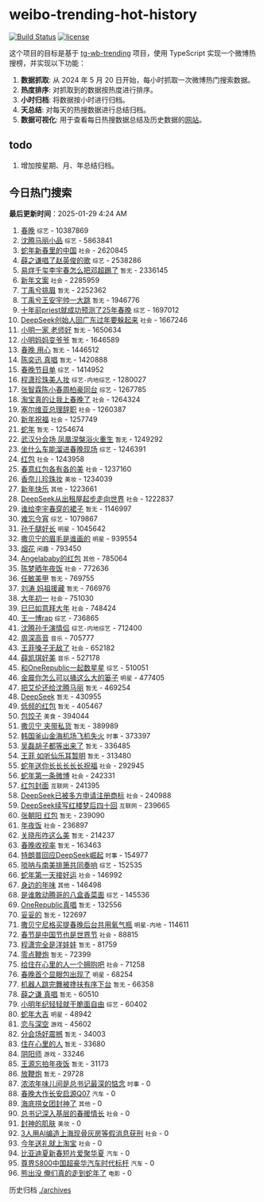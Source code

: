 # weibo-trending-hot-history

[![Build Status](https://github.com/lxw15337674/weibo-trending-hot-history/actions/workflows/nodejs.yml/badge.svg)](https://github.com/lxw15337674/weibo-trending-hot-history/actions)
[![license](https://img.shields.io/github/license/lxw15337674/weibo-trending-hot-history)](https://github.com/lxw15337674/weibo-trending-hot-history/blob/master/LICENSE)


这个项目的目标是基于 [tg-wb-trending](https://github.com/xiadd/tg-wb-trending) 项目，使用 TypeScript 实现一个微博热搜榜，并实现以下功能：

1. **数据抓取**: 从 2024 年 5 月 20 日开始，每小时抓取一次微博热门搜索数据。
2. **热度排序**: 对抓取到的数据按热度进行排序。
3. **小时归档**: 将数据按小时进行归档。
4. **天总结**: 对每天的热搜数据进行总结归档。
5. **数据可视化**: 用于查看每日热搜数据总结及历史数据的[网站](https://weibo-trending-hot-history.vercel.app/)。

## todo

1. 增加按星期、月、年总结归档。



## 今日热门搜索












































































































































































































































































































































































































































































































































































































































































































































































































































































































































































































































































































































































































































































































































































































































































































































































































































































































































































































































































































































































































































































































































































































































































































































































































































































































































































































































































































































































































































































































































































































































































































































































































































































































































































































































































































































































































































































































































































































































































































































































































































































































































































































































































































































































































































































































































































































































































































































































































































































































































































































































































































































































































































































































































































































































































































































































































































































































































































































































































































































































<!-- BEGIN -->

**最后更新时间**：2025-01-29 4:24 AM
1. [春晚](https://m.weibo.cn/search?containerid=100103type%3D1%26t%3D10%26q%3D%E6%98%A5%E6%99%9A&stream_entry_id=31&isnewpage=1&extparam=seat%3D1%26dgr%3D0%26stream_entry_id%3D31%26flag%3D4%26band_rank%3D1%26filter_type%3Drealtimehot%26realpos%3D1%26c_type%3D31%26pos%3D0%26lcate%3D5001%26cate%3D5001%26q%3D%25E6%2598%25A5%25E6%2599%259A%26display_time%3D1738081746%26pre_seqid%3D17380817460690247230126) `综艺` - 10387869
2. [沈腾马丽小品](https://m.weibo.cn/search?containerid=100103type%3D1%26t%3D10%26q%3D%E6%B2%88%E8%85%BE%E9%A9%AC%E4%B8%BD%E5%B0%8F%E5%93%81&stream_entry_id=31&isnewpage=1&extparam=seat%3D1%26dgr%3D0%26stream_entry_id%3D31%26flag%3D4%26band_rank%3D2%26filter_type%3Drealtimehot%26realpos%3D2%26c_type%3D31%26pos%3D1%26lcate%3D5001%26cate%3D5001%26q%3D%25E6%25B2%2588%25E8%2585%25BE%25E9%25A9%25AC%25E4%25B8%25BD%25E5%25B0%258F%25E5%2593%2581%26display_time%3D1738081746%26pre_seqid%3D17380817460690247230126) `综艺` - 5863841
3. [蛇年新春里的中国](https://m.weibo.cn/search?containerid=100103type%3D1%26t%3D10%26q%3D%23%E8%9B%87%E5%B9%B4%E6%96%B0%E6%98%A5%E9%87%8C%E7%9A%84%E4%B8%AD%E5%9B%BD%23&stream_entry_id=31&isnewpage=1&extparam=seat%3D1%26dgr%3D0%26stream_entry_id%3D31%26flag%3D0%26band_rank%3D3%26filter_type%3Drealtimehot%26realpos%3D3%26c_type%3D31%26pos%3D2%26lcate%3D5001%26cate%3D5001%26q%3D%2523%25E8%259B%2587%25E5%25B9%25B4%25E6%2596%25B0%25E6%2598%25A5%25E9%2587%258C%25E7%259A%2584%25E4%25B8%25AD%25E5%259B%25BD%2523%26display_time%3D1738081746%26pre_seqid%3D17380817460690247230126) `社会` - 2620845
4. [薛之谦唱了赵英俊的歌](https://m.weibo.cn/search?containerid=100103type%3D1%26t%3D10%26q%3D%23%E8%96%9B%E4%B9%8B%E8%B0%A6%E5%94%B1%E4%BA%86%E8%B5%B5%E8%8B%B1%E4%BF%8A%E7%9A%84%E6%AD%8C%23&stream_entry_id=31&isnewpage=1&extparam=seat%3D1%26dgr%3D0%26stream_entry_id%3D31%26flag%3D1%26band_rank%3D4%26filter_type%3Drealtimehot%26realpos%3D4%26c_type%3D31%26pos%3D4%26lcate%3D5001%26cate%3D5001%26q%3D%2523%25E8%2596%259B%25E4%25B9%258B%25E8%25B0%25A6%25E5%2594%25B1%25E4%25BA%2586%25E8%25B5%25B5%25E8%258B%25B1%25E4%25BF%258A%25E7%259A%2584%25E6%25AD%258C%2523%26display_time%3D1738081746%26pre_seqid%3D17380817460690247230126) `综艺` - 2538286
5. [易烊千玺李宇春怎么把邓超踢了](https://m.weibo.cn/search?containerid=100103type%3D1%26t%3D10%26q%3D%E6%98%93%E7%83%8A%E5%8D%83%E7%8E%BA%E6%9D%8E%E5%AE%87%E6%98%A5%E6%80%8E%E4%B9%88%E6%8A%8A%E9%82%93%E8%B6%85%E8%B8%A2%E4%BA%86&stream_entry_id=31&isnewpage=1&extparam=seat%3D1%26dgr%3D0%26stream_entry_id%3D31%26flag%3D16%26band_rank%3D5%26filter_type%3Drealtimehot%26realpos%3D5%26c_type%3D31%26pos%3D5%26lcate%3D5001%26cate%3D5001%26q%3D%25E6%2598%2593%25E7%2583%258A%25E5%258D%2583%25E7%258E%25BA%25E6%259D%258E%25E5%25AE%2587%25E6%2598%25A5%25E6%2580%258E%25E4%25B9%2588%25E6%258A%258A%25E9%2582%2593%25E8%25B6%2585%25E8%25B8%25A2%25E4%25BA%2586%26display_time%3D1738081746%26pre_seqid%3D17380817460690247230126) `暂无` - 2336145
6. [新年文案](https://m.weibo.cn/search?containerid=100103type%3D1%26t%3D10%26q%3D%E6%96%B0%E5%B9%B4%E6%96%87%E6%A1%88&stream_entry_id=31&isnewpage=1&extparam=seat%3D1%26dgr%3D0%26stream_entry_id%3D31%26flag%3D0%26band_rank%3D6%26filter_type%3Drealtimehot%26realpos%3D6%26c_type%3D31%26pos%3D6%26lcate%3D5001%26cate%3D5001%26q%3D%25E6%2596%25B0%25E5%25B9%25B4%25E6%2596%2587%25E6%25A1%2588%26display_time%3D1738081746%26pre_seqid%3D17380817460690247230126) `社会` - 2285959
7. [丁禹兮挑眉](https://m.weibo.cn/search?containerid=100103type%3D1%26t%3D10%26q%3D%E4%B8%81%E7%A6%B9%E5%85%AE%E6%8C%91%E7%9C%89&stream_entry_id=31&isnewpage=1&extparam=seat%3D1%26dgr%3D0%26stream_entry_id%3D31%26flag%3D1%26band_rank%3D7%26filter_type%3Drealtimehot%26realpos%3D7%26c_type%3D31%26pos%3D8%26lcate%3D5001%26cate%3D5001%26q%3D%25E4%25B8%2581%25E7%25A6%25B9%25E5%2585%25AE%25E6%258C%2591%25E7%259C%2589%26display_time%3D1738081746%26pre_seqid%3D17380817460690247230126) `暂无` - 2252362
8. [丁禹兮王安宇帅一大跳](https://m.weibo.cn/search?containerid=100103type%3D1%26t%3D10%26q%3D%E4%B8%81%E7%A6%B9%E5%85%AE%E7%8E%8B%E5%AE%89%E5%AE%87%E5%B8%85%E4%B8%80%E5%A4%A7%E8%B7%B3&stream_entry_id=31&isnewpage=1&extparam=seat%3D1%26dgr%3D0%26stream_entry_id%3D31%26flag%3D1%26band_rank%3D8%26filter_type%3Drealtimehot%26realpos%3D8%26c_type%3D31%26pos%3D9%26lcate%3D5001%26cate%3D5001%26q%3D%25E4%25B8%2581%25E7%25A6%25B9%25E5%2585%25AE%25E7%258E%258B%25E5%25AE%2589%25E5%25AE%2587%25E5%25B8%2585%25E4%25B8%2580%25E5%25A4%25A7%25E8%25B7%25B3%26display_time%3D1738081746%26pre_seqid%3D17380817460690247230126) `暂无` - 1946776
9. [十年前priest就成功预测了25年春晚](https://m.weibo.cn/search?containerid=100103type%3D1%26t%3D10%26q%3D%23%E5%8D%81%E5%B9%B4%E5%89%8Dpriest%E5%B0%B1%E6%88%90%E5%8A%9F%E9%A2%84%E6%B5%8B%E4%BA%8625%E5%B9%B4%E6%98%A5%E6%99%9A%23&stream_entry_id=31&isnewpage=1&extparam=seat%3D1%26dgr%3D0%26stream_entry_id%3D31%26flag%3D1%26band_rank%3D16%26filter_type%3Drealtimehot%26realpos%3D16%26c_type%3D31%26pos%3D17%26lcate%3D5001%26cate%3D5001%26q%3D%2523%25E5%258D%2581%25E5%25B9%25B4%25E5%2589%258Dpriest%25E5%25B0%25B1%25E6%2588%2590%25E5%258A%259F%25E9%25A2%2584%25E6%25B5%258B%25E4%25BA%258625%25E5%25B9%25B4%25E6%2598%25A5%25E6%2599%259A%2523%26display_time%3D1738081746%26pre_seqid%3D17380817460690247230126) `综艺` - 1697012
10. [DeepSeek创始人回广东过年要躲起来](https://m.weibo.cn/search?containerid=100103type%3D1%26t%3D10%26q%3D%23DeepSeek%E5%88%9B%E5%A7%8B%E4%BA%BA%E5%9B%9E%E5%B9%BF%E4%B8%9C%E8%BF%87%E5%B9%B4%E8%A6%81%E8%BA%B2%E8%B5%B7%E6%9D%A5%23&stream_entry_id=31&isnewpage=1&extparam=seat%3D1%26dgr%3D0%26stream_entry_id%3D31%26flag%3D1%26band_rank%3D10%26filter_type%3Drealtimehot%26realpos%3D10%26c_type%3D31%26pos%3D11%26lcate%3D5001%26cate%3D5001%26q%3D%2523DeepSeek%25E5%2588%259B%25E5%25A7%258B%25E4%25BA%25BA%25E5%259B%259E%25E5%25B9%25BF%25E4%25B8%259C%25E8%25BF%2587%25E5%25B9%25B4%25E8%25A6%2581%25E8%25BA%25B2%25E8%25B5%25B7%25E6%259D%25A5%2523%26display_time%3D1738081746%26pre_seqid%3D17380817460690247230126) `社会` - 1667246
11. [小明一家 老师好](https://m.weibo.cn/search?containerid=100103type%3D1%26t%3D10%26q%3D%E5%B0%8F%E6%98%8E%E4%B8%80%E5%AE%B6+%E8%80%81%E5%B8%88%E5%A5%BD&stream_entry_id=31&isnewpage=1&extparam=seat%3D1%26dgr%3D0%26stream_entry_id%3D31%26flag%3D1%26band_rank%3D25%26filter_type%3Drealtimehot%26realpos%3D25%26c_type%3D31%26pos%3D26%26lcate%3D5001%26cate%3D5001%26q%3D%25E5%25B0%258F%25E6%2598%258E%25E4%25B8%2580%25E5%25AE%25B6%2520%25E8%2580%2581%25E5%25B8%2588%25E5%25A5%25BD%26display_time%3D1738081746%26pre_seqid%3D17380817460690247230126) `暂无` - 1650634
12. [小明妈妈变爷爷](https://m.weibo.cn/search?containerid=100103type%3D1%26t%3D10%26q%3D%E5%B0%8F%E6%98%8E%E5%A6%88%E5%A6%88%E5%8F%98%E7%88%B7%E7%88%B7&stream_entry_id=31&isnewpage=1&extparam=seat%3D1%26filter_type%3Drealtimehot%26pos%3D9%26lcate%3D5001%26cate%3D5001%26realpos%3D8%26q%3D%25E5%25B0%258F%25E6%2598%258E%25E5%25A6%2588%25E5%25A6%2588%25E5%258F%2598%25E7%2588%25B7%25E7%2588%25B7%26stream_entry_id%3D31%26dgr%3D0%26band_rank%3D8%26c_type%3D31%26flag%3D1%26display_time%3D1738084826%26pre_seqid%3D17380848260079109554711) `暂无` - 1646589
13. [春晚 用心](https://m.weibo.cn/search?containerid=100103type%3D1%26t%3D10%26q%3D%E6%98%A5%E6%99%9A+%E7%94%A8%E5%BF%83&stream_entry_id=31&isnewpage=1&extparam=seat%3D1%26dgr%3D0%26stream_entry_id%3D31%26flag%3D2%26band_rank%3D9%26filter_type%3Drealtimehot%26realpos%3D9%26c_type%3D31%26pos%3D10%26lcate%3D5001%26cate%3D5001%26q%3D%25E6%2598%25A5%25E6%2599%259A%2520%25E7%2594%25A8%25E5%25BF%2583%26display_time%3D1738081746%26pre_seqid%3D17380817460690247230126) `暂无` - 1446512
14. [陈奕迅 真唱](https://m.weibo.cn/search?containerid=100103type%3D1%26t%3D10%26q%3D%E9%99%88%E5%A5%95%E8%BF%85+%E7%9C%9F%E5%94%B1&stream_entry_id=31&isnewpage=1&extparam=seat%3D1%26dgr%3D0%26stream_entry_id%3D31%26flag%3D2%26band_rank%3D11%26filter_type%3Drealtimehot%26realpos%3D11%26c_type%3D31%26pos%3D12%26lcate%3D5001%26cate%3D5001%26q%3D%25E9%2599%2588%25E5%25A5%2595%25E8%25BF%2585%2520%25E7%259C%259F%25E5%2594%25B1%26display_time%3D1738081746%26pre_seqid%3D17380817460690247230126) `暂无` - 1420888
15. [春晚节目单](https://m.weibo.cn/search?containerid=100103type%3D1%26t%3D10%26q%3D%23%E6%98%A5%E6%99%9A%E8%8A%82%E7%9B%AE%E5%8D%95%23&stream_entry_id=31&isnewpage=1&extparam=seat%3D1%26dgr%3D0%26stream_entry_id%3D31%26flag%3D0%26band_rank%3D12%26filter_type%3Drealtimehot%26realpos%3D12%26c_type%3D31%26pos%3D13%26lcate%3D5001%26cate%3D5001%26q%3D%2523%25E6%2598%25A5%25E6%2599%259A%25E8%258A%2582%25E7%259B%25AE%25E5%258D%2595%2523%26display_time%3D1738081746%26pre_seqid%3D17380817460690247230126) `综艺` - 1414952
16. [程潇珍珠美人妆](https://m.weibo.cn/search?containerid=100103type%3D1%26t%3D10%26q%3D%23%E7%A8%8B%E6%BD%87%E7%8F%8D%E7%8F%A0%E7%BE%8E%E4%BA%BA%E5%A6%86%23&stream_entry_id=31&isnewpage=1&extparam=seat%3D1%26dgr%3D0%26adid%3D274981%26q%3D%2523%25E7%25A8%258B%25E6%25BD%2587%25E7%258F%258D%25E7%258F%25A0%25E7%25BE%258E%25E4%25BA%25BA%25E5%25A6%2586%2523%26flag%3D1%26cate%3D5001%26filter_type%3Drealtimehot%26realpos%3D13%26lcate%3D5001%26c_type%3D31%26stream_entry_id%3D31%26pos%3D14%26band_rank%3D13%26display_time%3D1738081746%26pre_seqid%3D17380817460690247230126) `综艺-内地综艺` - 1280027
17. [张智霖陈小春周柏豪同台](https://m.weibo.cn/search?containerid=100103type%3D1%26t%3D10%26q%3D%23%E5%BC%A0%E6%99%BA%E9%9C%96%E9%99%88%E5%B0%8F%E6%98%A5%E5%91%A8%E6%9F%8F%E8%B1%AA%E5%90%8C%E5%8F%B0%23&stream_entry_id=31&isnewpage=1&extparam=seat%3D1%26dgr%3D0%26adid%3D275036%26q%3D%2523%25E5%25BC%25A0%25E6%2599%25BA%25E9%259C%2596%25E9%2599%2588%25E5%25B0%258F%25E6%2598%25A5%25E5%2591%25A8%25E6%259F%258F%25E8%25B1%25AA%25E5%2590%258C%25E5%258F%25B0%2523%26flag%3D1%26cate%3D5001%26filter_type%3Drealtimehot%26realpos%3D14%26lcate%3D5001%26c_type%3D31%26stream_entry_id%3D31%26pos%3D15%26band_rank%3D14%26display_time%3D1738081746%26pre_seqid%3D17380817460690247230126) `综艺` - 1267785
18. [淘宝真的让我上春晚了](https://m.weibo.cn/search?containerid=100103type%3D1%26t%3D10%26q%3D%23%E6%B7%98%E5%AE%9D%E7%9C%9F%E7%9A%84%E8%AE%A9%E6%88%91%E4%B8%8A%E6%98%A5%E6%99%9A%E4%BA%86%23&stream_entry_id=31&isnewpage=1&extparam=seat%3D1%26dgr%3D0%26adid%3D275063%26q%3D%2523%25E6%25B7%2598%25E5%25AE%259D%25E7%259C%259F%25E7%259A%2584%25E8%25AE%25A9%25E6%2588%2591%25E4%25B8%258A%25E6%2598%25A5%25E6%2599%259A%25E4%25BA%2586%2523%26flag%3D1%26cate%3D5001%26filter_type%3Drealtimehot%26realpos%3D15%26lcate%3D5001%26c_type%3D31%26stream_entry_id%3D31%26pos%3D16%26band_rank%3D15%26display_time%3D1738081746%26pre_seqid%3D17380817460690247230126) `社会` - 1264324
19. [塞尔维亚总理辞职](https://m.weibo.cn/search?containerid=100103type%3D1%26t%3D10%26q%3D%23%E5%A1%9E%E5%B0%94%E7%BB%B4%E4%BA%9A%E6%80%BB%E7%90%86%E8%BE%9E%E8%81%8C%23&stream_entry_id=31&isnewpage=1&extparam=seat%3D1%26dgr%3D0%26stream_entry_id%3D31%26flag%3D1%26band_rank%3D17%26filter_type%3Drealtimehot%26realpos%3D17%26c_type%3D31%26pos%3D18%26lcate%3D5001%26cate%3D5001%26q%3D%2523%25E5%25A1%259E%25E5%25B0%2594%25E7%25BB%25B4%25E4%25BA%259A%25E6%2580%25BB%25E7%2590%2586%25E8%25BE%259E%25E8%2581%258C%2523%26display_time%3D1738081746%26pre_seqid%3D17380817460690247230126) `社会` - 1260387
20. [新年祝福](https://m.weibo.cn/search?containerid=100103type%3D1%26t%3D10%26q%3D%E6%96%B0%E5%B9%B4%E7%A5%9D%E7%A6%8F&stream_entry_id=31&isnewpage=1&extparam=seat%3D1%26dgr%3D0%26stream_entry_id%3D31%26flag%3D0%26band_rank%3D18%26filter_type%3Drealtimehot%26realpos%3D18%26c_type%3D31%26pos%3D19%26lcate%3D5001%26cate%3D5001%26q%3D%25E6%2596%25B0%25E5%25B9%25B4%25E7%25A5%259D%25E7%25A6%258F%26display_time%3D1738081746%26pre_seqid%3D17380817460690247230126) `社会` - 1257749
21. [蛇年](https://m.weibo.cn/search?containerid=100103type%3D1%26t%3D10%26q%3D%E8%9B%87%E5%B9%B4&stream_entry_id=31&isnewpage=1&extparam=seat%3D1%26dgr%3D0%26stream_entry_id%3D31%26flag%3D1%26band_rank%3D19%26filter_type%3Drealtimehot%26realpos%3D19%26c_type%3D31%26pos%3D20%26lcate%3D5001%26cate%3D5001%26q%3D%25E8%259B%2587%25E5%25B9%25B4%26display_time%3D1738081746%26pre_seqid%3D17380817460690247230126) `暂无` - 1254674
22. [武汉分会场 凤凰涅槃浴火重生](https://m.weibo.cn/search?containerid=100103type%3D1%26t%3D10%26q%3D%E6%AD%A6%E6%B1%89%E5%88%86%E4%BC%9A%E5%9C%BA+%E5%87%A4%E5%87%B0%E6%B6%85%E6%A7%83%E6%B5%B4%E7%81%AB%E9%87%8D%E7%94%9F&stream_entry_id=31&isnewpage=1&extparam=seat%3D1%26dgr%3D0%26stream_entry_id%3D31%26flag%3D1%26band_rank%3D20%26filter_type%3Drealtimehot%26realpos%3D20%26c_type%3D31%26pos%3D21%26lcate%3D5001%26cate%3D5001%26q%3D%25E6%25AD%25A6%25E6%25B1%2589%25E5%2588%2586%25E4%25BC%259A%25E5%259C%25BA%2520%25E5%2587%25A4%25E5%2587%25B0%25E6%25B6%2585%25E6%25A7%2583%25E6%25B5%25B4%25E7%2581%25AB%25E9%2587%258D%25E7%2594%259F%26display_time%3D1738081746%26pre_seqid%3D17380817460690247230126) `暂无` - 1249292
23. [坐什么车能溜进春晚现场](https://m.weibo.cn/search?containerid=100103type%3D1%26t%3D10%26q%3D%23%E5%9D%90%E4%BB%80%E4%B9%88%E8%BD%A6%E8%83%BD%E6%BA%9C%E8%BF%9B%E6%98%A5%E6%99%9A%E7%8E%B0%E5%9C%BA%23&stream_entry_id=31&isnewpage=1&extparam=seat%3D1%26dgr%3D0%26adid%3D274992%26q%3D%2523%25E5%259D%2590%25E4%25BB%2580%25E4%25B9%2588%25E8%25BD%25A6%25E8%2583%25BD%25E6%25BA%259C%25E8%25BF%259B%25E6%2598%25A5%25E6%2599%259A%25E7%258E%25B0%25E5%259C%25BA%2523%26flag%3D1%26cate%3D5001%26filter_type%3Drealtimehot%26realpos%3D21%26lcate%3D5001%26c_type%3D31%26stream_entry_id%3D31%26pos%3D22%26band_rank%3D21%26display_time%3D1738081746%26pre_seqid%3D17380817460690247230126) `综艺` - 1246391
24. [红包](https://m.weibo.cn/search?containerid=100103type%3D1%26t%3D10%26q%3D%E7%BA%A2%E5%8C%85&stream_entry_id=31&isnewpage=1&extparam=seat%3D1%26dgr%3D0%26stream_entry_id%3D31%26flag%3D0%26band_rank%3D22%26filter_type%3Drealtimehot%26realpos%3D22%26c_type%3D31%26pos%3D23%26lcate%3D5001%26cate%3D5001%26q%3D%25E7%25BA%25A2%25E5%258C%2585%26display_time%3D1738081746%26pre_seqid%3D17380817460690247230126) `社会` - 1243958
25. [春意红包各有各的美](https://m.weibo.cn/search?containerid=100103type%3D1%26t%3D10%26q%3D%23%E6%98%A5%E6%84%8F%E7%BA%A2%E5%8C%85%E5%90%84%E6%9C%89%E5%90%84%E7%9A%84%E7%BE%8E%23&stream_entry_id=31&isnewpage=1&extparam=seat%3D1%26dgr%3D0%26stream_entry_id%3D31%26flag%3D1%26band_rank%3D23%26filter_type%3Drealtimehot%26realpos%3D23%26c_type%3D31%26pos%3D24%26lcate%3D5001%26cate%3D5001%26q%3D%2523%25E6%2598%25A5%25E6%2584%258F%25E7%25BA%25A2%25E5%258C%2585%25E5%2590%2584%25E6%259C%2589%25E5%2590%2584%25E7%259A%2584%25E7%25BE%258E%2523%26display_time%3D1738081746%26pre_seqid%3D17380817460690247230126) `社会` - 1237160
26. [香奈儿珍珠妆](https://m.weibo.cn/search?containerid=100103type%3D1%26t%3D10%26q%3D%23%E9%A6%99%E5%A5%88%E5%84%BF%E7%8F%8D%E7%8F%A0%E5%A6%86%23&stream_entry_id=31&isnewpage=1&extparam=seat%3D1%26dgr%3D0%26adid%3D274983%26q%3D%2523%25E9%25A6%2599%25E5%25A5%2588%25E5%2584%25BF%25E7%258F%258D%25E7%258F%25A0%25E5%25A6%2586%2523%26flag%3D1%26cate%3D5001%26filter_type%3Drealtimehot%26realpos%3D24%26lcate%3D5001%26c_type%3D31%26stream_entry_id%3D31%26pos%3D25%26band_rank%3D24%26display_time%3D1738081746%26pre_seqid%3D17380817460690247230126) `美妆` - 1234039
27. [新年快乐](https://m.weibo.cn/search?containerid=100103type%3D1%26t%3D10%26q%3D%E6%96%B0%E5%B9%B4%E5%BF%AB%E4%B9%90&stream_entry_id=31&isnewpage=1&extparam=seat%3D1%26filter_type%3Drealtimehot%26pos%3D10%26lcate%3D5001%26cate%3D5001%26realpos%3D9%26q%3D%25E6%2596%25B0%25E5%25B9%25B4%25E5%25BF%25AB%25E4%25B9%2590%26stream_entry_id%3D31%26dgr%3D0%26band_rank%3D9%26c_type%3D31%26flag%3D1%26display_time%3D1738084826%26pre_seqid%3D17380848260079109554711) `其他` - 1223661
28. [DeepSeek从出租屋起步走向世界](https://m.weibo.cn/search?containerid=100103type%3D1%26t%3D10%26q%3D%23DeepSeek%E4%BB%8E%E5%87%BA%E7%A7%9F%E5%B1%8B%E8%B5%B7%E6%AD%A5%E8%B5%B0%E5%90%91%E4%B8%96%E7%95%8C%23&stream_entry_id=31&isnewpage=1&extparam=seat%3D1%26filter_type%3Drealtimehot%26pos%3D11%26lcate%3D5001%26cate%3D5001%26realpos%3D10%26q%3D%2523DeepSeek%25E4%25BB%258E%25E5%2587%25BA%25E7%25A7%259F%25E5%25B1%258B%25E8%25B5%25B7%25E6%25AD%25A5%25E8%25B5%25B0%25E5%2590%2591%25E4%25B8%2596%25E7%2595%258C%2523%26stream_entry_id%3D31%26dgr%3D0%26band_rank%3D10%26c_type%3D31%26flag%3D1%26display_time%3D1738084826%26pre_seqid%3D17380848260079109554711) `社会` - 1222837
29. [谁给李宇春穿的裙子](https://m.weibo.cn/search?containerid=100103type%3D1%26t%3D10%26q%3D%E8%B0%81%E7%BB%99%E6%9D%8E%E5%AE%87%E6%98%A5%E7%A9%BF%E7%9A%84%E8%A3%99%E5%AD%90&stream_entry_id=31&isnewpage=1&extparam=seat%3D1%26dgr%3D0%26stream_entry_id%3D31%26flag%3D1%26band_rank%3D35%26filter_type%3Drealtimehot%26realpos%3D35%26c_type%3D31%26pos%3D36%26lcate%3D5001%26cate%3D5001%26q%3D%25E8%25B0%2581%25E7%25BB%2599%25E6%259D%258E%25E5%25AE%2587%25E6%2598%25A5%25E7%25A9%25BF%25E7%259A%2584%25E8%25A3%2599%25E5%25AD%2590%26display_time%3D1738081746%26pre_seqid%3D17380817460690247230126) `暂无` - 1146997
30. [难忘今宵](https://m.weibo.cn/search?containerid=100103type%3D1%26t%3D10%26q%3D%E9%9A%BE%E5%BF%98%E4%BB%8A%E5%AE%B5&stream_entry_id=31&isnewpage=1&extparam=seat%3D1%26filter_type%3Drealtimehot%26pos%3D15%26lcate%3D5001%26cate%3D5001%26realpos%3D14%26q%3D%25E9%259A%25BE%25E5%25BF%2598%25E4%25BB%258A%25E5%25AE%25B5%26stream_entry_id%3D31%26dgr%3D0%26band_rank%3D14%26c_type%3D31%26flag%3D1%26display_time%3D1738084826%26pre_seqid%3D17380848260079109554711) `综艺` - 1079867
31. [孙千腿好长](https://m.weibo.cn/search?containerid=100103type%3D1%26t%3D10%26q%3D%E5%AD%99%E5%8D%83%E8%85%BF%E5%A5%BD%E9%95%BF&stream_entry_id=31&isnewpage=1&extparam=seat%3D1%26dgr%3D0%26stream_entry_id%3D31%26flag%3D1%26band_rank%3D26%26filter_type%3Drealtimehot%26realpos%3D26%26c_type%3D31%26pos%3D27%26lcate%3D5001%26cate%3D5001%26q%3D%25E5%25AD%2599%25E5%258D%2583%25E8%2585%25BF%25E5%25A5%25BD%25E9%2595%25BF%26display_time%3D1738081746%26pre_seqid%3D17380817460690247230126) `明星` - 1045642
32. [撒贝宁的眉毛是谁画的](https://m.weibo.cn/search?containerid=100103type%3D1%26t%3D10%26q%3D%23%E6%92%92%E8%B4%9D%E5%AE%81%E7%9A%84%E7%9C%89%E6%AF%9B%E6%98%AF%E8%B0%81%E7%94%BB%E7%9A%84%23&stream_entry_id=31&isnewpage=1&extparam=seat%3D1%26dgr%3D0%26stream_entry_id%3D31%26flag%3D0%26band_rank%3D27%26filter_type%3Drealtimehot%26realpos%3D27%26c_type%3D31%26pos%3D28%26lcate%3D5001%26cate%3D5001%26q%3D%2523%25E6%2592%2592%25E8%25B4%259D%25E5%25AE%2581%25E7%259A%2584%25E7%259C%2589%25E6%25AF%259B%25E6%2598%25AF%25E8%25B0%2581%25E7%2594%25BB%25E7%259A%2584%2523%26display_time%3D1738081746%26pre_seqid%3D17380817460690247230126) `明星` - 939554
33. [烟花](https://m.weibo.cn/search?containerid=100103type%3D1%26t%3D10%26q%3D%E7%83%9F%E8%8A%B1&stream_entry_id=31&isnewpage=1&extparam=seat%3D1%26dgr%3D0%26stream_entry_id%3D31%26flag%3D0%26band_rank%3D28%26filter_type%3Drealtimehot%26realpos%3D28%26c_type%3D31%26pos%3D29%26lcate%3D5001%26cate%3D5001%26q%3D%25E7%2583%259F%25E8%258A%25B1%26display_time%3D1738081746%26pre_seqid%3D17380817460690247230126) `闲趣` - 793450
34. [Angelababy的红包](https://m.weibo.cn/search?containerid=100103type%3D1%26t%3D10%26q%3D%23Angelababy%E7%9A%84%E7%BA%A2%E5%8C%85%23&stream_entry_id=31&isnewpage=1&extparam=seat%3D1%26dgr%3D0%26stream_entry_id%3D31%26flag%3D1%26band_rank%3D29%26filter_type%3Drealtimehot%26realpos%3D29%26c_type%3D31%26pos%3D30%26lcate%3D5001%26cate%3D5001%26q%3D%2523Angelababy%25E7%259A%2584%25E7%25BA%25A2%25E5%258C%2585%2523%26display_time%3D1738081746%26pre_seqid%3D17380817460690247230126) `其他` - 785064
35. [陈梦晒年夜饭](https://m.weibo.cn/search?containerid=100103type%3D1%26t%3D10%26q%3D%E9%99%88%E6%A2%A6%E6%99%92%E5%B9%B4%E5%A4%9C%E9%A5%AD&stream_entry_id=31&isnewpage=1&extparam=seat%3D1%26dgr%3D0%26stream_entry_id%3D31%26flag%3D0%26band_rank%3D30%26filter_type%3Drealtimehot%26realpos%3D30%26c_type%3D31%26pos%3D31%26lcate%3D5001%26cate%3D5001%26q%3D%25E9%2599%2588%25E6%25A2%25A6%25E6%2599%2592%25E5%25B9%25B4%25E5%25A4%259C%25E9%25A5%25AD%26display_time%3D1738081746%26pre_seqid%3D17380817460690247230126) `社会` - 772636
36. [任敏美甲](https://m.weibo.cn/search?containerid=100103type%3D1%26t%3D10%26q%3D%E4%BB%BB%E6%95%8F%E7%BE%8E%E7%94%B2&stream_entry_id=31&isnewpage=1&extparam=seat%3D1%26dgr%3D0%26stream_entry_id%3D31%26flag%3D0%26band_rank%3D31%26filter_type%3Drealtimehot%26realpos%3D31%26c_type%3D31%26pos%3D32%26lcate%3D5001%26cate%3D5001%26q%3D%25E4%25BB%25BB%25E6%2595%258F%25E7%25BE%258E%25E7%2594%25B2%26display_time%3D1738081746%26pre_seqid%3D17380817460690247230126) `暂无` - 769755
37. [刘涛 妈祖援藏](https://m.weibo.cn/search?containerid=100103type%3D1%26t%3D10%26q%3D%E5%88%98%E6%B6%9B+%E5%A6%88%E7%A5%96%E6%8F%B4%E8%97%8F&stream_entry_id=31&isnewpage=1&extparam=seat%3D1%26dgr%3D0%26stream_entry_id%3D31%26flag%3D0%26band_rank%3D32%26filter_type%3Drealtimehot%26realpos%3D32%26c_type%3D31%26pos%3D33%26lcate%3D5001%26cate%3D5001%26q%3D%25E5%2588%2598%25E6%25B6%259B%2520%25E5%25A6%2588%25E7%25A5%2596%25E6%258F%25B4%25E8%2597%258F%26display_time%3D1738081746%26pre_seqid%3D17380817460690247230126) `暂无` - 766976
38. [大年初一](https://m.weibo.cn/search?containerid=100103type%3D1%26t%3D10%26q%3D%E5%A4%A7%E5%B9%B4%E5%88%9D%E4%B8%80&stream_entry_id=31&isnewpage=1&extparam=seat%3D1%26filter_type%3Drealtimehot%26pos%3D20%26lcate%3D5001%26cate%3D5001%26realpos%3D19%26q%3D%25E5%25A4%25A7%25E5%25B9%25B4%25E5%2588%259D%25E4%25B8%2580%26stream_entry_id%3D31%26dgr%3D0%26band_rank%3D19%26c_type%3D31%26flag%3D1%26display_time%3D1738084826%26pre_seqid%3D17380848260079109554711) `社会` - 751030
39. [巳巳如意拜大年](https://m.weibo.cn/search?containerid=100103type%3D1%26t%3D10%26q%3D%23%E5%B7%B3%E5%B7%B3%E5%A6%82%E6%84%8F%E6%8B%9C%E5%A4%A7%E5%B9%B4%23&stream_entry_id=31&isnewpage=1&extparam=seat%3D1%26dgr%3D0%26stream_entry_id%3D31%26flag%3D1%26band_rank%3D49%26filter_type%3Drealtimehot%26realpos%3D49%26c_type%3D31%26pos%3D50%26lcate%3D5001%26cate%3D5001%26q%3D%2523%25E5%25B7%25B3%25E5%25B7%25B3%25E5%25A6%2582%25E6%2584%258F%25E6%258B%259C%25E5%25A4%25A7%25E5%25B9%25B4%2523%26display_time%3D1738081746%26pre_seqid%3D17380817460690247230126) `社会` - 748424
40. [王一博rap](https://m.weibo.cn/search?containerid=100103type%3D1%26t%3D10%26q%3D%E7%8E%8B%E4%B8%80%E5%8D%9Arap&stream_entry_id=31&isnewpage=1&extparam=seat%3D1%26dgr%3D0%26stream_entry_id%3D31%26flag%3D1%26band_rank%3D33%26filter_type%3Drealtimehot%26realpos%3D33%26c_type%3D31%26pos%3D34%26lcate%3D5001%26cate%3D5001%26q%3D%25E7%258E%258B%25E4%25B8%2580%25E5%258D%259Arap%26display_time%3D1738081746%26pre_seqid%3D17380817460690247230126) `综艺` - 736865
41. [沈腾孙千演情侣](https://m.weibo.cn/search?containerid=100103type%3D1%26t%3D10%26q%3D%23%E6%B2%88%E8%85%BE%E5%AD%99%E5%8D%83%E6%BC%94%E6%83%85%E4%BE%A3%23&stream_entry_id=31&isnewpage=1&extparam=seat%3D1%26dgr%3D0%26stream_entry_id%3D31%26flag%3D1%26band_rank%3D34%26filter_type%3Drealtimehot%26realpos%3D34%26c_type%3D31%26pos%3D35%26lcate%3D5001%26cate%3D5001%26q%3D%2523%25E6%25B2%2588%25E8%2585%25BE%25E5%25AD%2599%25E5%258D%2583%25E6%25BC%2594%25E6%2583%2585%25E4%25BE%25A3%2523%26display_time%3D1738081746%26pre_seqid%3D17380817460690247230126) `综艺-内地综艺` - 712400
42. [周深高音](https://m.weibo.cn/search?containerid=100103type%3D1%26t%3D10%26q%3D%E5%91%A8%E6%B7%B1%E9%AB%98%E9%9F%B3&stream_entry_id=31&isnewpage=1&extparam=seat%3D1%26filter_type%3Drealtimehot%26pos%3D25%26lcate%3D5001%26cate%3D5001%26realpos%3D24%26q%3D%25E5%2591%25A8%25E6%25B7%25B1%25E9%25AB%2598%25E9%259F%25B3%26stream_entry_id%3D31%26dgr%3D0%26band_rank%3D24%26c_type%3D31%26flag%3D1%26display_time%3D1738084826%26pre_seqid%3D17380848260079109554711) `音乐` - 705777
43. [王菲嗓子无敌了](https://m.weibo.cn/search?containerid=100103type%3D1%26t%3D10%26q%3D%23%E7%8E%8B%E8%8F%B2%E5%97%93%E5%AD%90%E6%97%A0%E6%95%8C%E4%BA%86%23&stream_entry_id=31&isnewpage=1&extparam=seat%3D1%26dgr%3D0%26stream_entry_id%3D31%26flag%3D0%26band_rank%3D36%26filter_type%3Drealtimehot%26realpos%3D36%26c_type%3D31%26pos%3D37%26lcate%3D5001%26cate%3D5001%26q%3D%2523%25E7%258E%258B%25E8%258F%25B2%25E5%2597%2593%25E5%25AD%2590%25E6%2597%25A0%25E6%2595%258C%25E4%25BA%2586%2523%26display_time%3D1738081746%26pre_seqid%3D17380817460690247230126) `社会` - 652182
44. [薛凯琪好美](https://m.weibo.cn/search?containerid=100103type%3D1%26t%3D10%26q%3D%E8%96%9B%E5%87%AF%E7%90%AA%E5%A5%BD%E7%BE%8E&stream_entry_id=31&isnewpage=1&extparam=seat%3D1%26dgr%3D0%26stream_entry_id%3D31%26flag%3D1%26band_rank%3D37%26filter_type%3Drealtimehot%26realpos%3D37%26c_type%3D31%26pos%3D38%26lcate%3D5001%26cate%3D5001%26q%3D%25E8%2596%259B%25E5%2587%25AF%25E7%2590%25AA%25E5%25A5%25BD%25E7%25BE%258E%26display_time%3D1738081746%26pre_seqid%3D17380817460690247230126) `音乐` - 527178
45. [和OneRepublic一起数星星](https://m.weibo.cn/search?containerid=100103type%3D1%26t%3D10%26q%3D%23%E5%92%8COneRepublic%E4%B8%80%E8%B5%B7%E6%95%B0%E6%98%9F%E6%98%9F%23&stream_entry_id=31&isnewpage=1&extparam=seat%3D1%26dgr%3D0%26stream_entry_id%3D31%26flag%3D1%26band_rank%3D38%26filter_type%3Drealtimehot%26realpos%3D38%26c_type%3D31%26pos%3D39%26lcate%3D5001%26cate%3D5001%26q%3D%2523%25E5%2592%258COneRepublic%25E4%25B8%2580%25E8%25B5%25B7%25E6%2595%25B0%25E6%2598%259F%25E6%2598%259F%2523%26display_time%3D1738081746%26pre_seqid%3D17380817460690247230126) `综艺` - 510051
46. [金晨你怎么可以捅这么大的篓子](https://m.weibo.cn/search?containerid=100103type%3D1%26t%3D10%26q%3D%E9%87%91%E6%99%A8%E4%BD%A0%E6%80%8E%E4%B9%88%E5%8F%AF%E4%BB%A5%E6%8D%85%E8%BF%99%E4%B9%88%E5%A4%A7%E7%9A%84%E7%AF%93%E5%AD%90&stream_entry_id=31&isnewpage=1&extparam=seat%3D1%26filter_type%3Drealtimehot%26dgr%3D0%26c_type%3D31%26realpos%3D1%26cate%3D5001%26pos%3D0%26band_rank%3D1%26stream_entry_id%3D31%26lcate%3D5001%26q%3D%25E9%2587%2591%25E6%2599%25A8%25E4%25BD%25A0%25E6%2580%258E%25E4%25B9%2588%25E5%258F%25AF%25E4%25BB%25A5%25E6%258D%2585%25E8%25BF%2599%25E4%25B9%2588%25E5%25A4%25A7%25E7%259A%2584%25E7%25AF%2593%25E5%25AD%2590%26flag%3D1%26display_time%3D1738091928%26pre_seqid%3D17380919285690113642035) `明星` - 477405
47. [把艾伦还给沈腾马丽](https://m.weibo.cn/search?containerid=100103type%3D1%26t%3D10%26q%3D%E6%8A%8A%E8%89%BE%E4%BC%A6%E8%BF%98%E7%BB%99%E6%B2%88%E8%85%BE%E9%A9%AC%E4%B8%BD&stream_entry_id=31&isnewpage=1&extparam=seat%3D1%26filter_type%3Drealtimehot%26pos%3D44%26lcate%3D5001%26cate%3D5001%26realpos%3D43%26q%3D%25E6%258A%258A%25E8%2589%25BE%25E4%25BC%25A6%25E8%25BF%2598%25E7%25BB%2599%25E6%25B2%2588%25E8%2585%25BE%25E9%25A9%25AC%25E4%25B8%25BD%26stream_entry_id%3D31%26dgr%3D0%26band_rank%3D43%26c_type%3D31%26flag%3D1%26display_time%3D1738084826%26pre_seqid%3D17380848260079109554711) `暂无` - 469254
48. [DeepSeek](https://m.weibo.cn/search?containerid=100103type%3D1%26t%3D10%26q%3DDeepSeek&stream_entry_id=31&isnewpage=1&extparam=seat%3D1%26dgr%3D0%26stream_entry_id%3D31%26flag%3D1%26band_rank%3D39%26filter_type%3Drealtimehot%26realpos%3D39%26c_type%3D31%26pos%3D40%26lcate%3D5001%26cate%3D5001%26q%3DDeepSeek%26display_time%3D1738081746%26pre_seqid%3D17380817460690247230126) `暂无` - 430955
49. [低频的红包](https://m.weibo.cn/search?containerid=100103type%3D1%26t%3D10%26q%3D%23%E4%BD%8E%E9%A2%91%E7%9A%84%E7%BA%A2%E5%8C%85%23&stream_entry_id=31&isnewpage=1&extparam=seat%3D1%26dgr%3D0%26stream_entry_id%3D31%26flag%3D1%26band_rank%3D43%26filter_type%3Drealtimehot%26realpos%3D43%26c_type%3D31%26pos%3D44%26lcate%3D5001%26cate%3D5001%26q%3D%2523%25E4%25BD%258E%25E9%25A2%2591%25E7%259A%2584%25E7%25BA%25A2%25E5%258C%2585%2523%26display_time%3D1738081746%26pre_seqid%3D17380817460690247230126) `暂无` - 405467
50. [包饺子](https://m.weibo.cn/search?containerid=100103type%3D1%26t%3D10%26q%3D%E5%8C%85%E9%A5%BA%E5%AD%90&stream_entry_id=31&isnewpage=1&extparam=seat%3D1%26dgr%3D0%26stream_entry_id%3D31%26flag%3D0%26band_rank%3D40%26filter_type%3Drealtimehot%26realpos%3D40%26c_type%3D31%26pos%3D41%26lcate%3D5001%26cate%3D5001%26q%3D%25E5%258C%2585%25E9%25A5%25BA%25E5%25AD%2590%26display_time%3D1738081746%26pre_seqid%3D17380817460690247230126) `美食` - 394044
51. [撒贝宁 夹带私货](https://m.weibo.cn/search?containerid=100103type%3D1%26t%3D10%26q%3D%E6%92%92%E8%B4%9D%E5%AE%81+%E5%A4%B9%E5%B8%A6%E7%A7%81%E8%B4%A7&stream_entry_id=31&isnewpage=1&extparam=seat%3D1%26dgr%3D0%26stream_entry_id%3D31%26flag%3D0%26band_rank%3D41%26filter_type%3Drealtimehot%26realpos%3D41%26c_type%3D31%26pos%3D42%26lcate%3D5001%26cate%3D5001%26q%3D%25E6%2592%2592%25E8%25B4%259D%25E5%25AE%2581%2520%25E5%25A4%25B9%25E5%25B8%25A6%25E7%25A7%2581%25E8%25B4%25A7%26display_time%3D1738081746%26pre_seqid%3D17380817460690247230126) `暂无` - 389989
52. [韩国釜山金海机场飞机失火](https://m.weibo.cn/search?containerid=100103type%3D1%26t%3D10%26q%3D%23%E9%9F%A9%E5%9B%BD%E9%87%9C%E5%B1%B1%E9%87%91%E6%B5%B7%E6%9C%BA%E5%9C%BA%E9%A3%9E%E6%9C%BA%E5%A4%B1%E7%81%AB%23&stream_entry_id=31&isnewpage=1&extparam=seat%3D1%26dgr%3D0%26stream_entry_id%3D31%26flag%3D0%26band_rank%3D42%26filter_type%3Drealtimehot%26realpos%3D42%26c_type%3D31%26pos%3D43%26lcate%3D5001%26cate%3D5001%26q%3D%2523%25E9%259F%25A9%25E5%259B%25BD%25E9%2587%259C%25E5%25B1%25B1%25E9%2587%2591%25E6%25B5%25B7%25E6%259C%25BA%25E5%259C%25BA%25E9%25A3%259E%25E6%259C%25BA%25E5%25A4%25B1%25E7%2581%25AB%2523%26display_time%3D1738081746%26pre_seqid%3D17380817460690247230126) `时事` - 373397
53. [吴磊胡子都等出来了](https://m.weibo.cn/search?containerid=100103type%3D1%26t%3D10%26q%3D%E5%90%B4%E7%A3%8A%E8%83%A1%E5%AD%90%E9%83%BD%E7%AD%89%E5%87%BA%E6%9D%A5%E4%BA%86&stream_entry_id=31&isnewpage=1&extparam=seat%3D1%26filter_type%3Drealtimehot%26pos%3D51%26lcate%3D5001%26cate%3D5001%26realpos%3D50%26q%3D%25E5%2590%25B4%25E7%25A3%258A%25E8%2583%25A1%25E5%25AD%2590%25E9%2583%25BD%25E7%25AD%2589%25E5%2587%25BA%25E6%259D%25A5%25E4%25BA%2586%26stream_entry_id%3D31%26dgr%3D0%26band_rank%3D50%26c_type%3D31%26flag%3D1%26display_time%3D1738084826%26pre_seqid%3D17380848260079109554711) `暂无` - 336485
54. [王菲 如听仙乐耳暂明](https://m.weibo.cn/search?containerid=100103type%3D1%26t%3D10%26q%3D%E7%8E%8B%E8%8F%B2+%E5%A6%82%E5%90%AC%E4%BB%99%E4%B9%90%E8%80%B3%E6%9A%82%E6%98%8E&stream_entry_id=31&isnewpage=1&extparam=seat%3D1%26filter_type%3Drealtimehot%26pos%3D39%26lcate%3D5001%26cate%3D5001%26realpos%3D38%26q%3D%25E7%258E%258B%25E8%258F%25B2%2520%25E5%25A6%2582%25E5%2590%25AC%25E4%25BB%2599%25E4%25B9%2590%25E8%2580%25B3%25E6%259A%2582%25E6%2598%258E%26stream_entry_id%3D31%26dgr%3D0%26band_rank%3D38%26c_type%3D31%26flag%3D0%26display_time%3D1738084826%26pre_seqid%3D17380848260079109554711) `暂无` - 313480
55. [蛇年送你长长长长长祝福](https://m.weibo.cn/search?containerid=100103type%3D1%26t%3D10%26q%3D%23%E8%9B%87%E5%B9%B4%E9%80%81%E4%BD%A0%E9%95%BF%E9%95%BF%E9%95%BF%E9%95%BF%E9%95%BF%E7%A5%9D%E7%A6%8F%23&stream_entry_id=31&isnewpage=1&extparam=seat%3D1%26filter_type%3Drealtimehot%26pos%3D41%26lcate%3D5001%26cate%3D5001%26realpos%3D40%26q%3D%2523%25E8%259B%2587%25E5%25B9%25B4%25E9%2580%2581%25E4%25BD%25A0%25E9%2595%25BF%25E9%2595%25BF%25E9%2595%25BF%25E9%2595%25BF%25E9%2595%25BF%25E7%25A5%259D%25E7%25A6%258F%2523%26stream_entry_id%3D31%26dgr%3D0%26band_rank%3D40%26c_type%3D31%26flag%3D1%26display_time%3D1738084826%26pre_seqid%3D17380848260079109554711) `社会` - 292945
56. [蛇年第一条微博](https://m.weibo.cn/search?containerid=100103type%3D1%26t%3D10%26q%3D%23%E8%9B%87%E5%B9%B4%E7%AC%AC%E4%B8%80%E6%9D%A1%E5%BE%AE%E5%8D%9A%23&stream_entry_id=31&isnewpage=1&extparam=seat%3D1%26dgr%3D0%26stream_entry_id%3D31%26flag%3D0%26band_rank%3D44%26filter_type%3Drealtimehot%26realpos%3D44%26c_type%3D31%26pos%3D45%26lcate%3D5001%26cate%3D5001%26q%3D%2523%25E8%259B%2587%25E5%25B9%25B4%25E7%25AC%25AC%25E4%25B8%2580%25E6%259D%25A1%25E5%25BE%25AE%25E5%258D%259A%2523%26display_time%3D1738081746%26pre_seqid%3D17380817460690247230126) `社会` - 242331
57. [红包封面](https://m.weibo.cn/search?containerid=100103type%3D1%26t%3D10%26q%3D%E7%BA%A2%E5%8C%85%E5%B0%81%E9%9D%A2&stream_entry_id=31&isnewpage=1&extparam=seat%3D1%26dgr%3D0%26stream_entry_id%3D31%26flag%3D0%26band_rank%3D45%26filter_type%3Drealtimehot%26realpos%3D45%26c_type%3D31%26pos%3D46%26lcate%3D5001%26cate%3D5001%26q%3D%25E7%25BA%25A2%25E5%258C%2585%25E5%25B0%2581%25E9%259D%25A2%26display_time%3D1738081746%26pre_seqid%3D17380817460690247230126) `互联网` - 241395
58. [DeepSeek已被多方申请注册商标](https://m.weibo.cn/search?containerid=100103type%3D1%26t%3D10%26q%3D%23DeepSeek%E5%B7%B2%E8%A2%AB%E5%A4%9A%E6%96%B9%E7%94%B3%E8%AF%B7%E6%B3%A8%E5%86%8C%E5%95%86%E6%A0%87%23&stream_entry_id=31&isnewpage=1&extparam=seat%3D1%26dgr%3D0%26stream_entry_id%3D31%26flag%3D0%26band_rank%3D46%26filter_type%3Drealtimehot%26realpos%3D46%26c_type%3D31%26pos%3D47%26lcate%3D5001%26cate%3D5001%26q%3D%2523DeepSeek%25E5%25B7%25B2%25E8%25A2%25AB%25E5%25A4%259A%25E6%2596%25B9%25E7%2594%25B3%25E8%25AF%25B7%25E6%25B3%25A8%25E5%2586%258C%25E5%2595%2586%25E6%25A0%2587%2523%26display_time%3D1738081746%26pre_seqid%3D17380817460690247230126) `社会` - 240988
59. [DeepSeek续写红楼梦后四十回](https://m.weibo.cn/search?containerid=100103type%3D1%26t%3D10%26q%3D%23DeepSeek%E7%BB%AD%E5%86%99%E7%BA%A2%E6%A5%BC%E6%A2%A6%E5%90%8E%E5%9B%9B%E5%8D%81%E5%9B%9E%23&stream_entry_id=31&isnewpage=1&extparam=seat%3D1%26dgr%3D0%26stream_entry_id%3D31%26flag%3D0%26band_rank%3D47%26filter_type%3Drealtimehot%26realpos%3D47%26c_type%3D31%26pos%3D48%26lcate%3D5001%26cate%3D5001%26q%3D%2523DeepSeek%25E7%25BB%25AD%25E5%2586%2599%25E7%25BA%25A2%25E6%25A5%25BC%25E6%25A2%25A6%25E5%2590%258E%25E5%259B%259B%25E5%258D%2581%25E5%259B%259E%2523%26display_time%3D1738081746%26pre_seqid%3D17380817460690247230126) `互联网` - 239665
60. [张朝阳 红包](https://m.weibo.cn/search?containerid=100103type%3D1%26t%3D10%26q%3D%E5%BC%A0%E6%9C%9D%E9%98%B3+%E7%BA%A2%E5%8C%85&stream_entry_id=31&isnewpage=1&extparam=seat%3D1%26dgr%3D0%26stream_entry_id%3D31%26flag%3D0%26band_rank%3D48%26filter_type%3Drealtimehot%26realpos%3D48%26c_type%3D31%26pos%3D49%26lcate%3D5001%26cate%3D5001%26q%3D%25E5%25BC%25A0%25E6%259C%259D%25E9%2598%25B3%2520%25E7%25BA%25A2%25E5%258C%2585%26display_time%3D1738081746%26pre_seqid%3D17380817460690247230126) `暂无` - 239090
61. [年夜饭](https://m.weibo.cn/search?containerid=100103type%3D1%26t%3D10%26q%3D%E5%B9%B4%E5%A4%9C%E9%A5%AD&stream_entry_id=31&isnewpage=1&extparam=seat%3D1%26dgr%3D0%26stream_entry_id%3D31%26flag%3D0%26band_rank%3D50%26filter_type%3Drealtimehot%26realpos%3D50%26c_type%3D31%26pos%3D51%26lcate%3D5001%26cate%3D5001%26q%3D%25E5%25B9%25B4%25E5%25A4%259C%25E9%25A5%25AD%26display_time%3D1738081746%26pre_seqid%3D17380817460690247230126) `社会` - 236897
62. [关晓彤咋这么美](https://m.weibo.cn/search?containerid=100103type%3D1%26t%3D10%26q%3D%E5%85%B3%E6%99%93%E5%BD%A4%E5%92%8B%E8%BF%99%E4%B9%88%E7%BE%8E&stream_entry_id=31&isnewpage=1&extparam=seat%3D1%26filter_type%3Drealtimehot%26pos%3D47%26lcate%3D5001%26cate%3D5001%26realpos%3D46%26q%3D%25E5%2585%25B3%25E6%2599%2593%25E5%25BD%25A4%25E5%2592%258B%25E8%25BF%2599%25E4%25B9%2588%25E7%25BE%258E%26stream_entry_id%3D31%26dgr%3D0%26band_rank%3D46%26c_type%3D31%26flag%3D0%26display_time%3D1738084826%26pre_seqid%3D17380848260079109554711) `暂无` - 214237
63. [春晚收视率](https://m.weibo.cn/search?containerid=100103type%3D1%26t%3D10%26q%3D%E6%98%A5%E6%99%9A%E6%94%B6%E8%A7%86%E7%8E%87&stream_entry_id=31&isnewpage=1&extparam=seat%3D1%26lcate%3D5001%26stream_entry_id%3D31%26realpos%3D22%26dgr%3D0%26filter_type%3Drealtimehot%26c_type%3D31%26pos%3D22%26flag%3D1%26band_rank%3D22%26cate%3D5001%26q%3D%25E6%2598%25A5%25E6%2599%259A%25E6%2594%25B6%25E8%25A7%2586%25E7%258E%2587%26display_time%3D1738089103%26pre_seqid%3D173808910314401092915103) `暂无` - 163463
64. [特朗普回应DeepSeek崛起](https://m.weibo.cn/search?containerid=100103type%3D1%26t%3D10%26q%3D%23%E7%89%B9%E6%9C%97%E6%99%AE%E5%9B%9E%E5%BA%94DeepSeek%E5%B4%9B%E8%B5%B7%23&stream_entry_id=31&isnewpage=1&extparam=seat%3D1%26lcate%3D5001%26stream_entry_id%3D31%26realpos%3D21%26dgr%3D0%26filter_type%3Drealtimehot%26c_type%3D31%26pos%3D21%26flag%3D1%26band_rank%3D21%26cate%3D5001%26q%3D%2523%25E7%2589%25B9%25E6%259C%2597%25E6%2599%25AE%25E5%259B%259E%25E5%25BA%2594DeepSeek%25E5%25B4%259B%25E8%25B5%25B7%2523%26display_time%3D1738089103%26pre_seqid%3D173808910314401092915103) `时事` - 154977
65. [唢呐与南美排箫共同奏响](https://m.weibo.cn/search?containerid=100103type%3D1%26t%3D10%26q%3D%23%E5%94%A2%E5%91%90%E4%B8%8E%E5%8D%97%E7%BE%8E%E6%8E%92%E7%AE%AB%E5%85%B1%E5%90%8C%E5%A5%8F%E5%93%8D%23&stream_entry_id=31&isnewpage=1&extparam=seat%3D1%26filter_type%3Drealtimehot%26dgr%3D0%26c_type%3D31%26realpos%3D10%26cate%3D5001%26pos%3D10%26band_rank%3D10%26stream_entry_id%3D31%26lcate%3D5001%26q%3D%2523%25E5%2594%25A2%25E5%2591%2590%25E4%25B8%258E%25E5%258D%2597%25E7%25BE%258E%25E6%258E%2592%25E7%25AE%25AB%25E5%2585%25B1%25E5%2590%258C%25E5%25A5%258F%25E5%2593%258D%2523%26flag%3D1%26display_time%3D1738091928%26pre_seqid%3D17380919285690113642035) `综艺` - 152535
66. [蛇年第一天接好运](https://m.weibo.cn/search?containerid=100103type%3D1%26t%3D10%26q%3D%23%E8%9B%87%E5%B9%B4%E7%AC%AC%E4%B8%80%E5%A4%A9%E6%8E%A5%E5%A5%BD%E8%BF%90%23&stream_entry_id=31&isnewpage=1&extparam=seat%3D1%26filter_type%3Drealtimehot%26dgr%3D0%26c_type%3D31%26realpos%3D13%26cate%3D5001%26pos%3D13%26band_rank%3D13%26stream_entry_id%3D31%26lcate%3D5001%26q%3D%2523%25E8%259B%2587%25E5%25B9%25B4%25E7%25AC%25AC%25E4%25B8%2580%25E5%25A4%25A9%25E6%258E%25A5%25E5%25A5%25BD%25E8%25BF%2590%2523%26flag%3D1%26display_time%3D1738091928%26pre_seqid%3D17380919285690113642035) `社会` - 146992
67. [身边的年味](https://m.weibo.cn/search?containerid=100103type%3D1%26t%3D10%26q%3D%23%E8%BA%AB%E8%BE%B9%E7%9A%84%E5%B9%B4%E5%91%B3%23&stream_entry_id=31&isnewpage=1&extparam=seat%3D1%26lcate%3D5001%26stream_entry_id%3D31%26realpos%3D29%26dgr%3D0%26filter_type%3Drealtimehot%26c_type%3D31%26pos%3D29%26flag%3D0%26band_rank%3D29%26cate%3D5001%26q%3D%2523%25E8%25BA%25AB%25E8%25BE%25B9%25E7%259A%2584%25E5%25B9%25B4%25E5%2591%25B3%2523%26display_time%3D1738089103%26pre_seqid%3D173808910314401092915103) `其他` - 146498
68. [是谁敢动腾哥的八盒香菜面](https://m.weibo.cn/search?containerid=100103type%3D1%26t%3D10%26q%3D%23%E6%98%AF%E8%B0%81%E6%95%A2%E5%8A%A8%E8%85%BE%E5%93%A5%E7%9A%84%E5%85%AB%E7%9B%92%E9%A6%99%E8%8F%9C%E9%9D%A2%23&stream_entry_id=31&isnewpage=1&extparam=seat%3D1%26lcate%3D5001%26stream_entry_id%3D31%26realpos%3D30%26dgr%3D0%26q%3D%2523%25E6%2598%25AF%25E8%25B0%2581%25E6%2595%25A2%25E5%258A%25A8%25E8%2585%25BE%25E5%2593%25A5%25E7%259A%2584%25E5%2585%25AB%25E7%259B%2592%25E9%25A6%2599%25E8%258F%259C%25E9%259D%25A2%2523%26filter_type%3Drealtimehot%26flag%3D1%26pos%3D30%26adid%3D275132%26band_rank%3D30%26cate%3D5001%26c_type%3D31%26display_time%3D1738089103%26pre_seqid%3D173808910314401092915103) `综艺` - 145536
69. [OneRepublic真唱](https://m.weibo.cn/search?containerid=100103type%3D1%26t%3D10%26q%3DOneRepublic%E7%9C%9F%E5%94%B1&stream_entry_id=31&isnewpage=1&extparam=seat%3D1%26lcate%3D5001%26stream_entry_id%3D31%26realpos%3D34%26dgr%3D0%26filter_type%3Drealtimehot%26c_type%3D31%26pos%3D34%26flag%3D1%26band_rank%3D34%26cate%3D5001%26q%3DOneRepublic%25E7%259C%259F%25E5%2594%25B1%26display_time%3D1738089103%26pre_seqid%3D173808910314401092915103) `暂无` - 132556
70. [妥妥的](https://m.weibo.cn/search?containerid=100103type%3D1%26t%3D10%26q%3D%E5%A6%A5%E5%A6%A5%E7%9A%84&stream_entry_id=31&isnewpage=1&extparam=seat%3D1%26lcate%3D5001%26stream_entry_id%3D31%26realpos%3D35%26dgr%3D0%26filter_type%3Drealtimehot%26c_type%3D31%26pos%3D35%26flag%3D1%26band_rank%3D35%26cate%3D5001%26q%3D%25E5%25A6%25A5%25E5%25A6%25A5%25E7%259A%2584%26display_time%3D1738089103%26pre_seqid%3D173808910314401092915103) `暂无` - 122697
71. [撒贝宁尼格买提春晚后台共用氧气瓶](https://m.weibo.cn/search?containerid=100103type%3D1%26t%3D10%26q%3D%E6%92%92%E8%B4%9D%E5%AE%81%E5%B0%BC%E6%A0%BC%E4%B9%B0%E6%8F%90%E6%98%A5%E6%99%9A%E5%90%8E%E5%8F%B0%E5%85%B1%E7%94%A8%E6%B0%A7%E6%B0%94%E7%93%B6&stream_entry_id=31&isnewpage=1&extparam=seat%3D1%26lcate%3D5001%26stream_entry_id%3D31%26realpos%3D38%26dgr%3D0%26filter_type%3Drealtimehot%26c_type%3D31%26pos%3D38%26flag%3D1%26band_rank%3D38%26cate%3D5001%26q%3D%25E6%2592%2592%25E8%25B4%259D%25E5%25AE%2581%25E5%25B0%25BC%25E6%25A0%25BC%25E4%25B9%25B0%25E6%258F%2590%25E6%2598%25A5%25E6%2599%259A%25E5%2590%258E%25E5%258F%25B0%25E5%2585%25B1%25E7%2594%25A8%25E6%25B0%25A7%25E6%25B0%2594%25E7%2593%25B6%26display_time%3D1738089103%26pre_seqid%3D173808910314401092915103) `明星-内地` - 114611
72. [春节是中国节也是世界节](https://m.weibo.cn/search?containerid=100103type%3D1%26t%3D10%26q%3D%23%E6%98%A5%E8%8A%82%E6%98%AF%E4%B8%AD%E5%9B%BD%E8%8A%82%E4%B9%9F%E6%98%AF%E4%B8%96%E7%95%8C%E8%8A%82%23&stream_entry_id=31&isnewpage=1&extparam=seat%3D1%26c_type%3D31%26cate%3D5001%26lcate%3D5001%26stream_entry_id%3D31%26band_rank%3D10%26q%3D%2523%25E6%2598%25A5%25E8%258A%2582%25E6%2598%25AF%25E4%25B8%25AD%25E5%259B%25BD%25E8%258A%2582%25E4%25B9%259F%25E6%2598%25AF%25E4%25B8%2596%25E7%2595%258C%25E8%258A%2582%2523%26dgr%3D0%26flag%3D1%26pos%3D11%26realpos%3D10%26filter_type%3Drealtimehot%26display_time%3D1738095890%26pre_seqid%3D173809589003601136025107) `社会` - 88815
73. [程潇完全是洋娃娃](https://m.weibo.cn/search?containerid=100103type%3D1%26t%3D10%26q%3D%E7%A8%8B%E6%BD%87%E5%AE%8C%E5%85%A8%E6%98%AF%E6%B4%8B%E5%A8%83%E5%A8%83&stream_entry_id=31&isnewpage=1&extparam=seat%3D1%26lcate%3D5001%26stream_entry_id%3D31%26realpos%3D46%26dgr%3D0%26filter_type%3Drealtimehot%26c_type%3D31%26pos%3D46%26flag%3D1%26band_rank%3D46%26cate%3D5001%26q%3D%25E7%25A8%258B%25E6%25BD%2587%25E5%25AE%258C%25E5%2585%25A8%25E6%2598%25AF%25E6%25B4%258B%25E5%25A8%2583%25E5%25A8%2583%26display_time%3D1738089103%26pre_seqid%3D173808910314401092915103) `暂无` - 81759
74. [零点鞭炮](https://m.weibo.cn/search?containerid=100103type%3D1%26t%3D10%26q%3D%E9%9B%B6%E7%82%B9%E9%9E%AD%E7%82%AE&stream_entry_id=31&isnewpage=1&extparam=seat%3D1%26lcate%3D5001%26stream_entry_id%3D31%26realpos%3D49%26dgr%3D0%26filter_type%3Drealtimehot%26c_type%3D31%26pos%3D49%26flag%3D1%26band_rank%3D49%26cate%3D5001%26q%3D%25E9%259B%25B6%25E7%2582%25B9%25E9%259E%25AD%25E7%2582%25AE%26display_time%3D1738089103%26pre_seqid%3D173808910314401092915103) `暂无` - 72399
75. [给住在心里的人一个拥抱吧](https://m.weibo.cn/search?containerid=100103type%3D1%26t%3D10%26q%3D%23%E7%BB%99%E4%BD%8F%E5%9C%A8%E5%BF%83%E9%87%8C%E7%9A%84%E4%BA%BA%E4%B8%80%E4%B8%AA%E6%8B%A5%E6%8A%B1%E5%90%A7%23&stream_entry_id=31&isnewpage=1&extparam=seat%3D1%26lcate%3D5001%26stream_entry_id%3D31%26realpos%3D50%26dgr%3D0%26filter_type%3Drealtimehot%26c_type%3D31%26pos%3D50%26flag%3D1%26band_rank%3D50%26cate%3D5001%26q%3D%2523%25E7%25BB%2599%25E4%25BD%258F%25E5%259C%25A8%25E5%25BF%2583%25E9%2587%258C%25E7%259A%2584%25E4%25BA%25BA%25E4%25B8%2580%25E4%25B8%25AA%25E6%258B%25A5%25E6%258A%25B1%25E5%2590%25A7%2523%26display_time%3D1738089103%26pre_seqid%3D173808910314401092915103) `社会` - 71258
76. [春晚首个显眼包出现了](https://m.weibo.cn/search?containerid=100103type%3D1%26t%3D10%26q%3D%23%E6%98%A5%E6%99%9A%E9%A6%96%E4%B8%AA%E6%98%BE%E7%9C%BC%E5%8C%85%E5%87%BA%E7%8E%B0%E4%BA%86%23&stream_entry_id=31&isnewpage=1&extparam=seat%3D1%26c_type%3D31%26cate%3D5001%26lcate%3D5001%26stream_entry_id%3D31%26band_rank%3D16%26q%3D%2523%25E6%2598%25A5%25E6%2599%259A%25E9%25A6%2596%25E4%25B8%25AA%25E6%2598%25BE%25E7%259C%25BC%25E5%258C%2585%25E5%2587%25BA%25E7%258E%25B0%25E4%25BA%2586%2523%26dgr%3D0%26flag%3D1%26pos%3D17%26realpos%3D16%26filter_type%3Drealtimehot%26display_time%3D1738095890%26pre_seqid%3D173809589003601136025107) `明星` - 68254
77. [机器人跳完舞被搀扶有序下台](https://m.weibo.cn/search?containerid=100103type%3D1%26t%3D10%26q%3D%23%E6%9C%BA%E5%99%A8%E4%BA%BA%E8%B7%B3%E5%AE%8C%E8%88%9E%E8%A2%AB%E6%90%80%E6%89%B6%E6%9C%89%E5%BA%8F%E4%B8%8B%E5%8F%B0%23&stream_entry_id=31&isnewpage=1&extparam=seat%3D1%26filter_type%3Drealtimehot%26dgr%3D0%26c_type%3D31%26realpos%3D30%26cate%3D5001%26pos%3D30%26band_rank%3D30%26stream_entry_id%3D31%26lcate%3D5001%26q%3D%2523%25E6%259C%25BA%25E5%2599%25A8%25E4%25BA%25BA%25E8%25B7%25B3%25E5%25AE%258C%25E8%2588%259E%25E8%25A2%25AB%25E6%2590%2580%25E6%2589%25B6%25E6%259C%2589%25E5%25BA%258F%25E4%25B8%258B%25E5%258F%25B0%2523%26flag%3D1%26display_time%3D1738091928%26pre_seqid%3D17380919285690113642035) `暂无` - 66358
78. [薛之谦 真唱](https://m.weibo.cn/search?containerid=100103type%3D1%26t%3D10%26q%3D%E8%96%9B%E4%B9%8B%E8%B0%A6+%E7%9C%9F%E5%94%B1&stream_entry_id=31&isnewpage=1&extparam=seat%3D1%26filter_type%3Drealtimehot%26dgr%3D0%26c_type%3D31%26realpos%3D37%26cate%3D5001%26pos%3D37%26band_rank%3D37%26stream_entry_id%3D31%26lcate%3D5001%26q%3D%25E8%2596%259B%25E4%25B9%258B%25E8%25B0%25A6%2520%25E7%259C%259F%25E5%2594%25B1%26flag%3D1%26display_time%3D1738091928%26pre_seqid%3D17380919285690113642035) `暂无` - 60510
79. [小明年纪轻轻就干脆面自由](https://m.weibo.cn/search?containerid=100103type%3D1%26t%3D10%26q%3D%23%E5%B0%8F%E6%98%8E%E5%B9%B4%E7%BA%AA%E8%BD%BB%E8%BD%BB%E5%B0%B1%E5%B9%B2%E8%84%86%E9%9D%A2%E8%87%AA%E7%94%B1%23&stream_entry_id=31&isnewpage=1&extparam=seat%3D1%26filter_type%3Drealtimehot%26dgr%3D0%26c_type%3D31%26adid%3D275133%26cate%3D5001%26pos%3D39%26band_rank%3D39%26stream_entry_id%3D31%26q%3D%2523%25E5%25B0%258F%25E6%2598%258E%25E5%25B9%25B4%25E7%25BA%25AA%25E8%25BD%25BB%25E8%25BD%25BB%25E5%25B0%25B1%25E5%25B9%25B2%25E8%2584%2586%25E9%259D%25A2%25E8%2587%25AA%25E7%2594%25B1%2523%26lcate%3D5001%26realpos%3D39%26flag%3D1%26display_time%3D1738091928%26pre_seqid%3D17380919285690113642035) `综艺` - 60402
80. [蛇年大吉](https://m.weibo.cn/search?containerid=100103type%3D1%26t%3D10%26q%3D%E8%9B%87%E5%B9%B4%E5%A4%A7%E5%90%89&stream_entry_id=31&isnewpage=1&extparam=seat%3D1%26filter_type%3Drealtimehot%26dgr%3D0%26c_type%3D31%26realpos%3D47%26cate%3D5001%26pos%3D47%26band_rank%3D47%26stream_entry_id%3D31%26lcate%3D5001%26q%3D%25E8%259B%2587%25E5%25B9%25B4%25E5%25A4%25A7%25E5%2590%2589%26flag%3D1%26display_time%3D1738091928%26pre_seqid%3D17380919285690113642035) `明星` - 48942
81. [恋与深空](https://m.weibo.cn/search?containerid=100103type%3D1%26t%3D10%26q%3D%E6%81%8B%E4%B8%8E%E6%B7%B1%E7%A9%BA&stream_entry_id=31&isnewpage=1&extparam=seat%3D1%26filter_type%3Drealtimehot%26dgr%3D0%26c_type%3D31%26realpos%3D50%26cate%3D5001%26pos%3D50%26band_rank%3D50%26stream_entry_id%3D31%26lcate%3D5001%26q%3D%25E6%2581%258B%25E4%25B8%258E%25E6%25B7%25B1%25E7%25A9%25BA%26flag%3D1%26display_time%3D1738091928%26pre_seqid%3D17380919285690113642035) `游戏` - 45602
82. [分会场好震撼](https://m.weibo.cn/search?containerid=100103type%3D1%26t%3D10%26q%3D%E5%88%86%E4%BC%9A%E5%9C%BA%E5%A5%BD%E9%9C%87%E6%92%BC&stream_entry_id=31&isnewpage=1&extparam=seat%3D1%26c_type%3D31%26cate%3D5001%26lcate%3D5001%26stream_entry_id%3D31%26band_rank%3D37%26q%3D%25E5%2588%2586%25E4%25BC%259A%25E5%259C%25BA%25E5%25A5%25BD%25E9%259C%2587%25E6%2592%25BC%26dgr%3D0%26flag%3D1%26pos%3D38%26realpos%3D37%26filter_type%3Drealtimehot%26display_time%3D1738095890%26pre_seqid%3D173809589003601136025107) `暂无` - 34003
83. [住在心里的人](https://m.weibo.cn/search?containerid=100103type%3D1%26t%3D10%26q%3D%E4%BD%8F%E5%9C%A8%E5%BF%83%E9%87%8C%E7%9A%84%E4%BA%BA&stream_entry_id=31&isnewpage=1&extparam=seat%3D1%26c_type%3D31%26cate%3D5001%26lcate%3D5001%26stream_entry_id%3D31%26band_rank%3D40%26q%3D%25E4%25BD%258F%25E5%259C%25A8%25E5%25BF%2583%25E9%2587%258C%25E7%259A%2584%25E4%25BA%25BA%26dgr%3D0%26flag%3D1%26pos%3D41%26realpos%3D40%26filter_type%3Drealtimehot%26display_time%3D1738095890%26pre_seqid%3D173809589003601136025107) `暂无` - 33680
84. [阴阳师](https://m.weibo.cn/search?containerid=100103type%3D1%26t%3D10%26q%3D%E9%98%B4%E9%98%B3%E5%B8%88&stream_entry_id=31&isnewpage=1&extparam=seat%3D1%26c_type%3D31%26cate%3D5001%26lcate%3D5001%26stream_entry_id%3D31%26band_rank%3D41%26q%3D%25E9%2598%25B4%25E9%2598%25B3%25E5%25B8%2588%26dgr%3D0%26flag%3D1%26pos%3D42%26realpos%3D41%26filter_type%3Drealtimehot%26display_time%3D1738095890%26pre_seqid%3D173809589003601136025107) `游戏` - 33246
85. [王源忘拍年夜饭](https://m.weibo.cn/search?containerid=100103type%3D1%26t%3D10%26q%3D%E7%8E%8B%E6%BA%90%E5%BF%98%E6%8B%8D%E5%B9%B4%E5%A4%9C%E9%A5%AD&stream_entry_id=31&isnewpage=1&extparam=seat%3D1%26c_type%3D31%26cate%3D5001%26lcate%3D5001%26stream_entry_id%3D31%26band_rank%3D43%26q%3D%25E7%258E%258B%25E6%25BA%2590%25E5%25BF%2598%25E6%258B%258D%25E5%25B9%25B4%25E5%25A4%259C%25E9%25A5%25AD%26dgr%3D0%26flag%3D1%26pos%3D44%26realpos%3D43%26filter_type%3Drealtimehot%26display_time%3D1738095890%26pre_seqid%3D173809589003601136025107) `暂无` - 31173
86. [放鞭炮](https://m.weibo.cn/search?containerid=100103type%3D1%26t%3D10%26q%3D%E6%94%BE%E9%9E%AD%E7%82%AE&stream_entry_id=31&isnewpage=1&extparam=seat%3D1%26c_type%3D31%26cate%3D5001%26lcate%3D5001%26stream_entry_id%3D31%26band_rank%3D47%26q%3D%25E6%2594%25BE%25E9%259E%25AD%25E7%2582%25AE%26dgr%3D0%26flag%3D1%26pos%3D48%26realpos%3D47%26filter_type%3Drealtimehot%26display_time%3D1738095890%26pre_seqid%3D173809589003601136025107) `暂无` - 29728
87. [浓浓年味儿间是总书记最深的惦念](https://m.weibo.cn/search?containerid=100103type%3D1%26t%3D10%26q%3D%23%E6%B5%93%E6%B5%93%E5%B9%B4%E5%91%B3%E5%84%BF%E9%97%B4%E6%98%AF%E6%80%BB%E4%B9%A6%E8%AE%B0%E6%9C%80%E6%B7%B1%E7%9A%84%E6%83%A6%E5%BF%B5%23&stream_entry_id=51&isnewpage=1&extparam=seat%3D1%26dgr%3D0%26stream_entry_id%3D51%26c_type%3D51%26filter_type%3Drealtimehot%26cate%3D10103%26pos%3D0%26q%3D%2523%25E6%25B5%2593%25E6%25B5%2593%25E5%25B9%25B4%25E5%2591%25B3%25E5%2584%25BF%25E9%2597%25B4%25E6%2598%25AF%25E6%2580%25BB%25E4%25B9%25A6%25E8%25AE%25B0%25E6%259C%2580%25E6%25B7%25B1%25E7%259A%2584%25E6%2583%25A6%25E5%25BF%25B5%2523%26display_time%3D1738081746%26pre_seqid%3D17380817460690247230126) `时事` - 0
88. [春晚大作长安启源Q07](https://m.weibo.cn/search?containerid=100103type%3D1%26t%3D10%26q%3D%23%E6%98%A5%E6%99%9A%E5%A4%A7%E4%BD%9C%E9%95%BF%E5%AE%89%E5%90%AF%E6%BA%90Q07%23&stream_entry_id=31&isnewpage=1&extparam=seat%3D1%26dgr%3D0%26stream_entry_id%3D31%26is_ad_pos%3D1%26q%3D%2523%25E6%2598%25A5%25E6%2599%259A%25E5%25A4%25A7%25E4%25BD%259C%25E9%2595%25BF%25E5%25AE%2589%25E5%2590%25AF%25E6%25BA%2590Q07%2523%26cate%3D5001%26filter_type%3Drealtimehot%26c_type%3D31%26lcate%3D5001%26adid%3D274931%26topic_ad%3D1%26pos%3D3%26band_rank%3D4%26display_time%3D1738081746%26pre_seqid%3D17380817460690247230126) `汽车` - 0
89. [海底捞女团封神了](https://m.weibo.cn/search?containerid=100103type%3D1%26t%3D10%26q%3D%23%E6%B5%B7%E5%BA%95%E6%8D%9E%E5%A5%B3%E5%9B%A2%E5%B0%81%E7%A5%9E%E4%BA%86%23&stream_entry_id=31&isnewpage=1&extparam=seat%3D1%26dgr%3D0%26stream_entry_id%3D31%26is_ad_pos%3D1%26q%3D%2523%25E6%25B5%25B7%25E5%25BA%2595%25E6%258D%259E%25E5%25A5%25B3%25E5%259B%25A2%25E5%25B0%2581%25E7%25A5%259E%25E4%25BA%2586%2523%26cate%3D5001%26filter_type%3Drealtimehot%26c_type%3D31%26lcate%3D5001%26adid%3D274775%26topic_ad%3D1%26pos%3D7%26band_rank%3D7%26display_time%3D1738081746%26pre_seqid%3D17380817460690247230126) `其他` - 0
90. [总书记深入基层的春暖情长](https://m.weibo.cn/search?containerid=100103type%3D1%26t%3D10%26q%3D%23%E6%80%BB%E4%B9%A6%E8%AE%B0%E6%B7%B1%E5%85%A5%E5%9F%BA%E5%B1%82%E7%9A%84%E6%98%A5%E6%9A%96%E6%83%85%E9%95%BF%23&stream_entry_id=51&isnewpage=1&extparam=seat%3D1%26q%3D%2523%25E6%2580%25BB%25E4%25B9%25A6%25E8%25AE%25B0%25E6%25B7%25B1%25E5%2585%25A5%25E5%259F%25BA%25E5%25B1%2582%25E7%259A%2584%25E6%2598%25A5%25E6%259A%2596%25E6%2583%2585%25E9%2595%25BF%2523%26stream_entry_id%3D51%26c_type%3D51%26filter_type%3Drealtimehot%26cate%3D10103%26pos%3D0%26dgr%3D0%26display_time%3D1738084826%26pre_seqid%3D17380848260079109554711) `社会` - 0
91. [封神的肌肤](https://m.weibo.cn/search?containerid=100103type%3D1%26t%3D10%26q%3D%23%E5%B0%81%E7%A5%9E%E7%9A%84%E8%82%8C%E8%82%A4%23&stream_entry_id=31&isnewpage=1&extparam=seat%3D1%26filter_type%3Drealtimehot%26c_type%3D31%26lcate%3D5001%26cate%3D5001%26is_ad_pos%3D1%26q%3D%2523%25E5%25B0%2581%25E7%25A5%259E%25E7%259A%2584%25E8%2582%258C%25E8%2582%25A4%2523%26stream_entry_id%3D31%26adid%3D274555%26pos%3D3%26band_rank%3D4%26topic_ad%3D1%26dgr%3D0%26display_time%3D1738084826%26pre_seqid%3D17380848260079109554711) `美妆` - 0
92. [3人用AI编造上海现骨灰房等假消息获刑](https://m.weibo.cn/search?containerid=100103type%3D1%26t%3D10%26q%3D%233%E4%BA%BA%E7%94%A8AI%E7%BC%96%E9%80%A0%E4%B8%8A%E6%B5%B7%E7%8E%B0%E9%AA%A8%E7%81%B0%E6%88%BF%E7%AD%89%E5%81%87%E6%B6%88%E6%81%AF%E8%8E%B7%E5%88%91%23&stream_entry_id=31&isnewpage=1&extparam=seat%3D1%26filter_type%3Drealtimehot%26c_type%3D31%26lcate%3D5001%26cate%3D5001%26is_ad_pos%3D1%26q%3D%25233%25E4%25BA%25BA%25E7%2594%25A8AI%25E7%25BC%2596%25E9%2580%25A0%25E4%25B8%258A%25E6%25B5%25B7%25E7%258E%25B0%25E9%25AA%25A8%25E7%2581%25B0%25E6%2588%25BF%25E7%25AD%2589%25E5%2581%2587%25E6%25B6%2588%25E6%2581%25AF%25E8%258E%25B7%25E5%2588%2591%2523%26stream_entry_id%3D31%26adid%3D275020%26pos%3D7%26band_rank%3D7%26dgr%3D0%26display_time%3D1738084826%26pre_seqid%3D17380848260079109554711) `社会` - 0
93. [今年送礼就上淘宝](https://m.weibo.cn/search?containerid=100103type%3D1%26t%3D10%26q%3D%23%E4%BB%8A%E5%B9%B4%E9%80%81%E7%A4%BC%E5%B0%B1%E4%B8%8A%E6%B7%98%E5%AE%9D%23&stream_entry_id=31&isnewpage=1&extparam=seat%3D1%26lcate%3D5001%26stream_entry_id%3D31%26q%3D%2523%25E4%25BB%258A%25E5%25B9%25B4%25E9%2580%2581%25E7%25A4%25BC%25E5%25B0%25B1%25E4%25B8%258A%25E6%25B7%2598%25E5%25AE%259D%2523%26dgr%3D0%26pos%3D3%26filter_type%3Drealtimehot%26adid%3D274717%26c_type%3D31%26band_rank%3D4%26topic_ad%3D1%26cate%3D5001%26is_ad_pos%3D1%26display_time%3D1738089103%26pre_seqid%3D173808910314401092915103) `社会` - 0
94. [比亚迪夏新春短片爱聚华夏](https://m.weibo.cn/search?containerid=100103type%3D1%26t%3D10%26q%3D%23%E6%AF%94%E4%BA%9A%E8%BF%AA%E5%A4%8F%E6%96%B0%E6%98%A5%E7%9F%AD%E7%89%87%E7%88%B1%E8%81%9A%E5%8D%8E%E5%A4%8F%23&stream_entry_id=31&isnewpage=1&extparam=seat%3D1%26topic_ad%3D1%26q%3D%2523%25E6%25AF%2594%25E4%25BA%259A%25E8%25BF%25AA%25E5%25A4%258F%25E6%2596%25B0%25E6%2598%25A5%25E7%259F%25AD%25E7%2589%2587%25E7%2588%25B1%25E8%2581%259A%25E5%258D%258E%25E5%25A4%258F%2523%26dgr%3D0%26c_type%3D31%26adid%3D274638%26cate%3D5001%26pos%3D3%26band_rank%3D4%26stream_entry_id%3D31%26lcate%3D5001%26is_ad_pos%3D1%26filter_type%3Drealtimehot%26display_time%3D1738091928%26pre_seqid%3D17380919285690113642035) `汽车` - 0
95. [尊界S800中国超豪华汽车时代标杆](https://m.weibo.cn/search?containerid=100103type%3D1%26t%3D10%26q%3D%23%E5%B0%8A%E7%95%8CS800%E4%B8%AD%E5%9B%BD%E8%B6%85%E8%B1%AA%E5%8D%8E%E6%B1%BD%E8%BD%A6%E6%97%B6%E4%BB%A3%E6%A0%87%E6%9D%86%23&stream_entry_id=31&isnewpage=1&extparam=seat%3D1%26topic_ad%3D1%26c_type%3D31%26cate%3D5001%26lcate%3D5001%26stream_entry_id%3D31%26filter_type%3Drealtimehot%26q%3D%2523%25E5%25B0%258A%25E7%2595%258CS800%25E4%25B8%25AD%25E5%259B%25BD%25E8%25B6%2585%25E8%25B1%25AA%25E5%258D%258E%25E6%25B1%25BD%25E8%25BD%25A6%25E6%2597%25B6%25E4%25BB%25A3%25E6%25A0%2587%25E6%259D%2586%2523%26dgr%3D0%26pos%3D3%26adid%3D275160%26band_rank%3D4%26is_ad_pos%3D1%26display_time%3D1738095890%26pre_seqid%3D173809589003601136025107) `汽车` - 0
96. [熊出没 俺们真的走到蛇年了](https://m.weibo.cn/search?containerid=100103type%3D1%26t%3D10%26q%3D%23%E7%86%8A%E5%87%BA%E6%B2%A1+%E4%BF%BA%E4%BB%AC%E7%9C%9F%E7%9A%84%E8%B5%B0%E5%88%B0%E8%9B%87%E5%B9%B4%E4%BA%86%23&stream_entry_id=31&isnewpage=1&extparam=seat%3D1%26topic_ad%3D1%26c_type%3D31%26cate%3D5001%26lcate%3D5001%26stream_entry_id%3D31%26filter_type%3Drealtimehot%26q%3D%2523%25E7%2586%258A%25E5%2587%25BA%25E6%25B2%25A1%2520%25E4%25BF%25BA%25E4%25BB%25AC%25E7%259C%259F%25E7%259A%2584%25E8%25B5%25B0%25E5%2588%25B0%25E8%259B%2587%25E5%25B9%25B4%25E4%25BA%2586%2523%26dgr%3D0%26pos%3D7%26adid%3D273325%26band_rank%3D7%26is_ad_pos%3D1%26display_time%3D1738095890%26pre_seqid%3D173809589003601136025107) `电影` - 0

<!-- END -->























































































































































































































































































































































































































































































































































































































































































































































































































































































































































































































































































































































































































































































































































































































































































































































































































































































































































































































































































































































































































































































































































































































































































































































































































































































































































































































































































































































































































































































































































































































































































































































































































































































































































































































































































































































































































































































































































































































































































































































































































































































































































































































































































































































































































































































































































































































































































































































































































































































































































































































































































































































































































































































































































































































































































































































































































































































































































































































































































































































































历史归档 [./archives](./archives)
